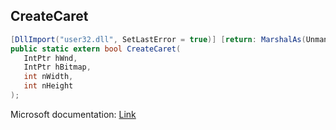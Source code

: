 ## CreateCaret

```csharp
[DllImport("user32.dll", SetLastError = true)] [return: MarshalAs(UnmanagedType.Bool)]
public static extern bool CreateCaret(
   IntPtr hWnd,
   IntPtr hBitmap,
   int nWidth,
   int nHeight
);
```

Microsoft documentation: [Link](https://docs.microsoft.com/en-us/windows/win32/api/winuser/nf-winuser-createcaret)
